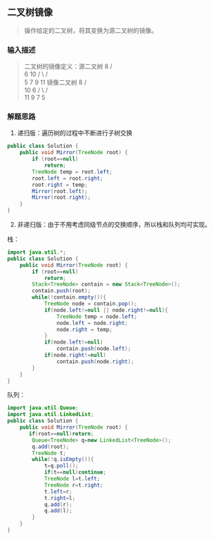 ## 二叉树镜像
> 操作给定的二叉树，将其变换为源二叉树的镜像。

### 输入描述
> 二叉树的镜像定义：源二叉树 
    	    8
    	   /  \
    	  6   10
    	 / \  / \
    	5  7 9 11
    	镜像二叉树
    	    8
    	   /  \
    	  10   6
    	 / \  / \
    	11 9 7  5

### 解题思路
1. 递归版：遍历树的过程中不断进行子树交换

```java
public class Solution {
    public void Mirror(TreeNode root) {
        if (root==null)
            return;
        TreeNode temp = root.left;
        root.left = root.right;
        root.right = temp;
        Mirror(root.left);
        Mirror(root.right);
    }
}
```

2. 非递归版：由于不用考虑同级节点的交换顺序，所以栈和队列均可实现。

栈：

```java
import java.util.*;
public class Solution {
    public void Mirror(TreeNode root) {
        if (root==null)
            return;
        Stack<TreeNode> contain = new Stack<TreeNode>();
        contain.push(root);
        while(!contain.empty()){
            TreeNode node = contain.pop();
            if(node.left!=null || node.right!=null){
                TreeNode temp = node.left;
                node.left = node.right;
                node.right = temp;
            }
            if(node.left!=null)
                contain.push(node.left);
            if(node.right!=null)
                contain.push(node.right);
        }
    }
}
```

队列：

```java
import java.util.Queue;
import java.util.LinkedList;
public class Solution {
    public void Mirror(TreeNode root) {
       if(root==null)return;
        Queue<TreeNode> q=new LinkedList<TreeNode>();
        q.add(root);
        TreeNode t;
        while(!q.isEmpty()){
            t=q.poll();
            if(t==null)continue;
            TreeNode l=t.left;
            TreeNode r=t.right;
            t.left=r;
            t.right=l; 
            q.add(r);
            q.add(l);
        }  
    }
}
```